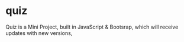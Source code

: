 # quiz
Quiz is a Mini Project, built in JavaScript &amp; Bootsrap, which will receive updates with new versions, 
